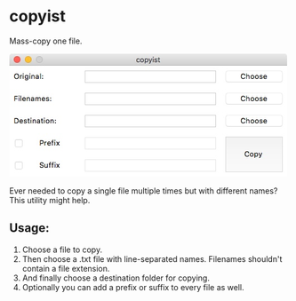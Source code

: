 # copyist
Mass-copy one file.

![screenshot](screenshot.jpeg)

Ever needed to copy a single file multiple times but with different names? This utility might help.

## Usage:
1. Choose a file to copy.
2. Then choose a .txt file with line-separated names. Filenames shouldn't contain a file extension.
3. And finally choose a destination folder for copying.
4. Optionally you can add a prefix or suffix to every file as well.

